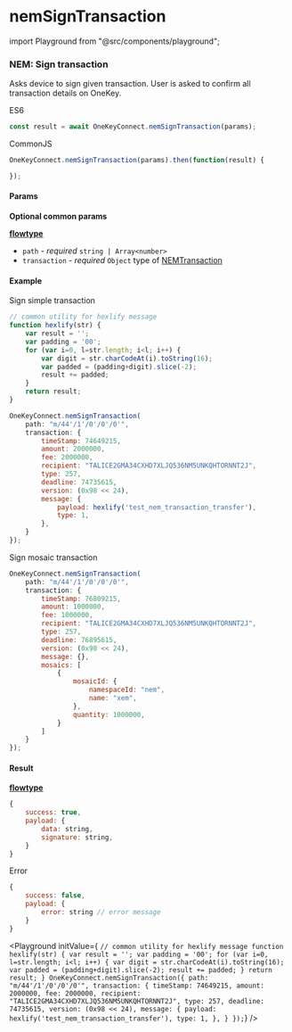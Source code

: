 # nemSignTransaction

import Playground from "@src/components/playground";

### NEM: Sign transaction

Asks device to sign given transaction. User is asked to confirm all transaction details on OneKey.

ES6

```javascript
const result = await OneKeyConnect.nemSignTransaction(params);
```

CommonJS

```javascript
OneKeyConnect.nemSignTransaction(params).then(function(result) {

});
```

#### Params

**Optional common params**

[**flowtype**](https://github.com/OneKeyHQ/connect/blob/onekey/src/js/types/params.js#L114-L117)

* `path` - _required_ `string | Array<number>`
* `transaction` - _required_ `Object` type of [NEMTransaction](https://github.com/OneKeyHQ/connect/blob/onekey/src/js/types/nem.js#L41)

#### Example

Sign simple transaction

```javascript
// common utility for hexlify message
function hexlify(str) {
    var result = '';
    var padding = '00';
    for (var i=0, l=str.length; i<l; i++) {
        var digit = str.charCodeAt(i).toString(16);
        var padded = (padding+digit).slice(-2);
        result += padded;
    }
    return result;
}

OneKeyConnect.nemSignTransaction(
    path: "m/44'/1'/0'/0'/0'",
    transaction: {
        timeStamp: 74649215,
        amount: 2000000,
        fee: 2000000,
        recipient: "TALICE2GMA34CXHD7XLJQ536NM5UNKQHTORNNT2J",
        type: 257,
        deadline: 74735615,
        version: (0x98 << 24),
        message: {
            payload: hexlify('test_nem_transaction_transfer'),
            type: 1,
        },
    }
});
```

Sign mosaic transaction

```javascript
OneKeyConnect.nemSignTransaction(
    path: "m/44'/1'/0'/0'/0'",
    transaction: {
        timeStamp: 76809215,
        amount: 1000000,
        fee: 1000000,
        recipient: "TALICE2GMA34CXHD7XLJQ536NM5UNKQHTORNNT2J",
        type: 257,
        deadline: 76895615,
        version: (0x98 << 24),
        message: {},
        mosaics: [
            {
                mosaicId: {
                    namespaceId: "nem",
                    name: "xem",
                },
                quantity: 1000000,
            }
        ]
    }
});
```

#### Result

[**flowtype**](https://github.com/OneKeyHQ/connect/blob/onekey/src/js/types/response.js#L271-L274)

```javascript
{
    success: true,
    payload: {
        data: string,
        signature: string,
    }
}
```

Error

```javascript
{
    success: false,
    payload: {
        error: string // error message
    }
}
```

\<Playground initValue={ `// common utility for hexlify message function hexlify(str) { var result = ''; var padding = '00'; for (var i=0, l=str.length; i<l; i++) { var digit = str.charCodeAt(i).toString(16); var padded = (padding+digit).slice(-2); result += padded; } return result; } OneKeyConnect.nemSignTransaction({ path: "m/44'/1'/0'/0'/0'", transaction: { timeStamp: 74649215, amount: 2000000, fee: 2000000, recipient: "TALICE2GMA34CXHD7XLJQ536NM5UNKQHTORNNT2J", type: 257, deadline: 74735615, version: (0x98 << 24), message: { payload: hexlify('test_nem_transaction_transfer'), type: 1, }, } });`} />
